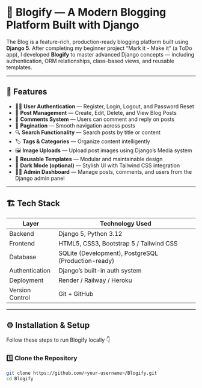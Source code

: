 # 📝 Blogify — A Modern Blogging Platform Built with Django

The Blog is a feature-rich, production-ready blogging platform built using **Django 5**.
After completing my beginner project “Mark it - Make it” (a ToDo app), I developed **Blogify** to master advanced Django concepts — including authentication, ORM relationships, class-based views, and reusable templates.

---

## 🚀 Features

- 🧑‍💻 **User Authentication** — Register, Login, Logout, and Password Reset
- 📰 **Post Management** — Create, Edit, Delete, and View Blog Posts
- 💬 **Comments System** — Users can comment and reply on posts
- 🧭 **Pagination** — Smooth navigation across posts
- 🔍 **Search Functionality** — Search posts by title or content
- 🏷️ **Tags & Categories** — Organize content intelligently
- 🖼️ **Image Uploads** — Upload post images using Django’s Media system
- 🧰 **Reusable Templates** — Modular and maintainable design
- 🌙 **Dark Mode (optional)** — Stylish UI with Tailwind CSS integration
- 🧑‍🏫 **Admin Dashboard** — Manage posts, comments, and users from the Django admin panel

---

## 🏗️ Tech Stack

| Layer           | Technology Used                                     |
| --------------- | --------------------------------------------------- |
| Backend         | Django 5, Python 3.12                               |
| Frontend        | HTML5, CSS3, Bootstrap 5 / Tailwind CSS             |
| Database        | SQLite (Development), PostgreSQL (Production-ready) |
| Authentication  | Django’s built-in auth system                       |
| Deployment      | Render / Railway / Heroku                           |
| Version Control | Git + GitHub                                        |

---

## ⚙️ Installation & Setup

Follow these steps to run Blogify locally 👇

### 1️⃣ Clone the Repository

```bash
git clone https://github.com/<your-username>/Blogify.git
cd Blogify
```
